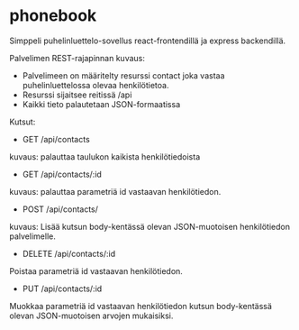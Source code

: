 # phonebook
Simppeli puhelinluettelo-sovellus react-frontendillä ja express backendillä.

Palvelimen REST-rajapinnan kuvaus:
- Palvelimeen on määritelty resurssi contact joka vastaa puhelinluettelossa olevaa henkilötietoa.
- Resurssi sijaitsee reitissä /api
- Kaikki tieto palautetaan JSON-formaatissa

Kutsut:

- GET /api/contacts

kuvaus: palauttaa taulukon kaikista henkilötiedoista

- GET /api/contacts/:id

kuvaus: palauttaa parametriä id vastaavan henkilötiedon.

- POST /api/contacts/

kuvaus: Lisää kutsun body-kentässä olevan JSON-muotoisen henkilötiedon palvelimelle.

- DELETE /api/contacts/:id

Poistaa parametriä id vastaavan henkilötiedon.

- PUT /api/contacts/:id

Muokkaa parametriä id vastaavan henkilötiedon kutsun body-kentässä olevan JSON-muotoisen arvojen mukaisiksi.
